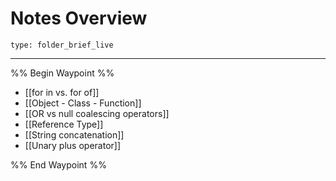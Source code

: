 # Notes Overview
 
```ccard
type: folder_brief_live
```
 
---

%% Begin Waypoint %%
- [[for in vs. for of]]
- [[Object - Class - Function]]
- [[OR vs null coalescing operators]]
- [[Reference Type]]
- [[String concatenation]]
- [[Unary plus operator]]

%% End Waypoint %%